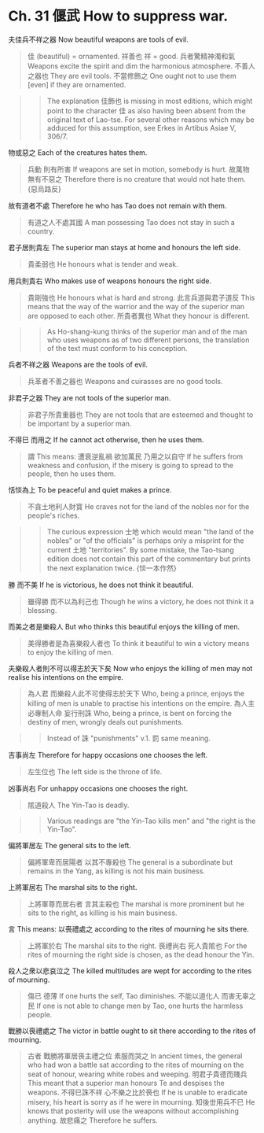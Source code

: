 # Ch. 31 偃武 How to suppress war.

夫佳兵不祥之器
Now beautiful weapons are tools of evil.

> 佳 (beautiful) = ornamented.
祥善也
祥 = good.
兵者驚精神濁和氣
Weapons excite the spirit and dim the harmonious atmosphere.
不善人之器也
They are evil tools.
不當修飾之
One ought not to use them [even] if they are ornamented.

>> The explanation 佳飾也 is missing in most editions,
which might point to the character 佳
as also having been absent from the original text of Lao-tse.
For several other reasons which may be adduced for this assumption,
see Erkes in Artibus Asiae V, 306/7.

物或惡之
Each of the creatures hates them.

> 兵動
則有所害
If weapons are set in motion,
somebody is hurt.
故萬物無有不惡之
Therefore there is no creature that would not hate them.
{惡烏路反}

故有道者不處
Therefore he who has Tao does not remain with them.

> 有道之人不處其國
A man possessing Tao does not stay in such a country.

君子居則貴左
The superior man stays at home and honours the left side.

> 貴柔弱也
He honours what is tender and weak.

用兵則貴右
Who makes use of weapons honours the right side.

> 貴剛強也
He honours what is hard and strong.
此言兵道與君子道反
This means that the way of the warrior and the way of the superior man are opposed to each other.
所貴者異也
What they honour is different.

>> As Ho-shang-kung thinks of the superior man
and of the man who uses weapons as of two different persons,
the translation of the text must conform to his conception.

兵者不祥之器
Weapons are the tools of evil.

> 兵革者不善之器也
Weapons and cuirasses are no good tools.

非君子之器
They are not tools of the superior man.

> 非君子所貴重器也
They are not tools that are esteemed and thought to be important by a superior man.

不得巳
而用之
If he cannot act otherwise,
then he uses them.

> 謂
This means:
遭衰逆亂禍
欲加萬民
乃用之以自守
If he suffers from weakness and confusion,
if the misery is going to spread to the people,
then he uses them.

恬惔為上
To be peaceful and quiet makes a prince.

> 不貪土地利人財寳
He craves not for the land of the nobles nor for the people's riches.

>> The curious expression 士地 which would mean "the land of the nobles"
or "of the officials" is perhaps only a misprint
for the current 土地 "territories".
By some mistake, the Tao-tsang edition does not contain
this part of the commentary but prints the next explanation twice.
{惔一本作然}

勝
而不美
If he is victorious,
he does not think it beautiful.

> 雖得勝
而不以為利己也
Though he wins a victory,
he does not think it a blessing.

而美之者是樂殺人
But who thinks this beautiful enjoys the killing of men.

> 美得勝者是為喜樂殺人者也
To think it beautiful to win a victory means to enjoy the killing of men.

夫樂殺人者則不可以得志於天下矣
Now who enjoys the killing of men may not realise his intentions on the empire.

> 為人君
而樂殺人此不可使得志於天下
Who, being a prince,
enjoys the killing of men is unable to practise his intentions on the empire.
為人主
必專制人命
妄行刑誅
Who, being a prince,
is bent on forcing the destiny of men,
wrongly deals out punishments.

>> Instead of 誅 "punishments" v.1. 罰 same meaning.

吉事尚左
Therefore for happy occasions one chooses the left.

> 左生位也
The left side is the throne of life.

凶事尚右
For unhappy occasions one chooses the right.

> 隂道殺人
The Yin-Tao is deadly.

>> Various readings are "the Yin-Tao kills men" and "the right is the Yin-Tao".

偏將軍居左
The general sits to the left.

> 偏將軍卑而居陽者
以其不專殺也
The general is a subordinate but remains in the Yang,
as killing is not his main business.

上將軍居右
The marshal sits to the right.

> 上將軍尊而居右者
言其主殺也
The marshal is more prominent but he sits to the right,
as killing is his main business.

言
This means:
以䘮禮處之
according to the rites of mourning he sits there.

> 上將軍於右
The marshal sits to the right.
䘮禮尚右
死人貴隂也
For the rites of mourning the right side is chosen,
as the dead honour the Yin.

殺人之衆以悲哀泣之
The killed multitudes are wept for according to the rites of mourning.

> 傷已
德薄
If one hurts the self,
Tao diminishes.
不能以道化人
而害无辜之民
If one is not able to change men by Tao,
one hurts the harmless people.

戰勝以䘮禮處之
The victor in battle ought to sit there according to the rites of mourning.

> 古者
戰勝將軍居䘮主禮之位
素服而哭之
In ancient times,
the general who had won a battle sat according to the rites of mourning on the seat of honour,
wearing white robes and weeping.
明君子貴德而賤兵
This meant that a superior man honours Te and despises the weapons.
不得巳誅不祥
心不樂之比於䘮也
If he is unable to eradicate misery,
his heart is sorry as if he were in mourning.
知後丗用兵不巳
He knows that posterity will use the weapons without accomplishing anything. 
故悲痛之
Therefore he suffers.
